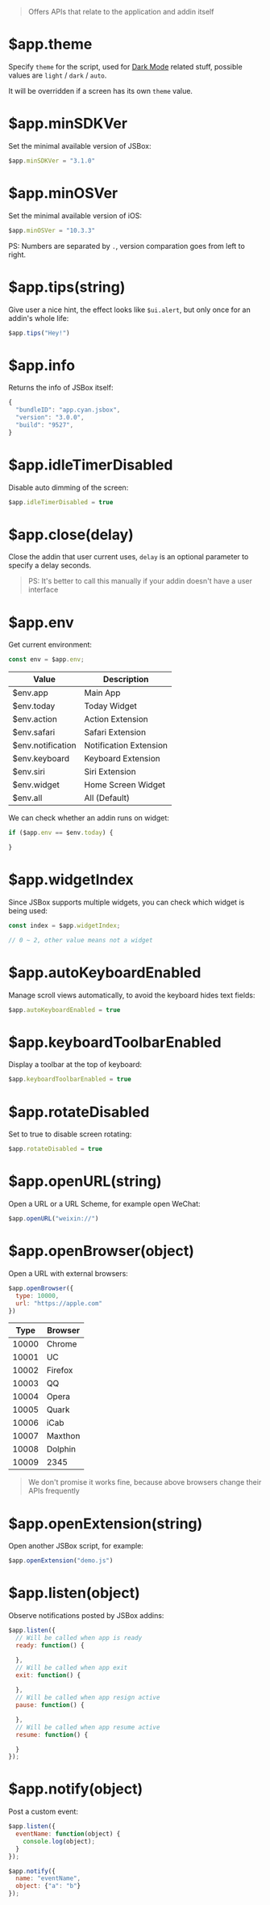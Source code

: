 > Offers APIs that relate to the application and addin itself

# $app.theme

Specify `theme` for the script, used for [Dark Mode](en/uikit/dark-mode.md) related stuff, possible values are `light` / `dark` / `auto`.

It will be overridden if a screen has its own `theme` value.

# $app.minSDKVer

Set the minimal available version of JSBox:

```js
$app.minSDKVer = "3.1.0"
```

# $app.minOSVer

Set the minimal available version of iOS:

```js
$app.minOSVer = "10.3.3"
```

PS: Numbers are separated by `.`, version comparation goes from left to right.

# $app.tips(string)

Give user a nice hint, the effect looks like `$ui.alert`, but only once for an addin's whole life:

```js
$app.tips("Hey!")
```

# $app.info

Returns the info of JSBox itself:

```js
{
  "bundleID": "app.cyan.jsbox",
  "version": "3.0.0",
  "build": "9527",
}
```

# $app.idleTimerDisabled

Disable auto dimming of the screen:

```js
$app.idleTimerDisabled = true
```

# $app.close(delay)

Close the addin that user current uses, `delay` is an optional parameter to specify a delay seconds.

> PS: It's better to call this manually if your addin doesn't have a user interface

# $app.env

Get current environment:

```js
const env = $app.env;
```

Value | Description
---|---
$env.app | Main App
$env.today | Today Widget
$env.action | Action Extension
$env.safari | Safari Extension
$env.notification | Notification Extension
$env.keyboard | Keyboard Extension
$env.siri | Siri Extension
$env.widget | Home Screen Widget
$env.all | All (Default)

We can check whether an addin runs on widget:

```js
if ($app.env == $env.today) {

}
```

# $app.widgetIndex

Since JSBox supports multiple widgets, you can check which widget is being used:

```js
const index = $app.widgetIndex;

// 0 ~ 2, other value means not a widget
```

# $app.autoKeyboardEnabled

Manage scroll views automatically, to avoid the keyboard hides text fields:

```js
$app.autoKeyboardEnabled = true
```

# $app.keyboardToolbarEnabled

Display a toolbar at the top of keyboard:

```js
$app.keyboardToolbarEnabled = true
```

# $app.rotateDisabled

Set to true to disable screen rotating:

```js
$app.rotateDisabled = true
```

# $app.openURL(string)

Open a URL or a URL Scheme, for example open WeChat:

```js
$app.openURL("weixin://")
```

# $app.openBrowser(object)

Open a URL with external browsers:

```js
$app.openBrowser({
  type: 10000,
  url: "https://apple.com"
})
```

Type | Browser
---|---
10000 | Chrome
10001 | UC
10002 | Firefox
10003 | QQ
10004 | Opera
10005 | Quark
10006 | iCab
10007 | Maxthon
10008 | Dolphin
10009 | 2345

> We don't promise it works fine, because above browsers change their APIs frequently

# $app.openExtension(string)

Open another JSBox script, for example:

```js
$app.openExtension("demo.js")
```

# $app.listen(object)

Observe notifications posted by JSBox addins:

```js
$app.listen({
  // Will be called when app is ready
  ready: function() {

  },
  // Will be called when app exit
  exit: function() {
    
  },
  // Will be called when app resign active
  pause: function() {

  },
  // Will be called when app resume active
  resume: function() {

  }
});
```

# $app.notify(object)

Post a custom event:

```js
$app.listen({
  eventName: function(object) {
    console.log(object);
  }
});

$app.notify({
  name: "eventName",
  object: {"a": "b"}
});
```